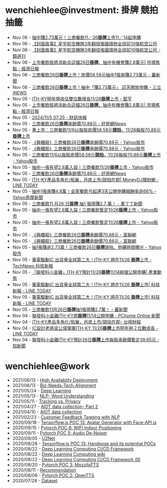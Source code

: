 # wenchiehlee@investment: 掛牌 競拍 抽籤 

<!-- rss start -->
- Nov 06 - [抽中賺2.73萬元！三商餐飲11／26<b>掛牌</b>上市11／14起申購](https://www.google.com/url?rct=j&sa=t&url=https://finance.ettoday.net/news/2848463&ct=ga&cd=CAIyImQ1NGU5NDllMDMxY2JiY2M6Y29tLnR3OnpoLVRXOlRXOlI&usg=AOvVaw2LhINMm8bxzcxpIxIDoirg)
- Nov 06 - [【封面故事】星宇航空機隊3年翻倍張國煒拚全球前10強航空公司](https://www.google.com/url?rct=j&sa=t&url=https://www.ftnn.com.tw/news/332674&ct=ga&cd=CAIyIGMyMDFhNDU4NzAzY2ViODg6Y29tLnR3OnpoLVRXOlRX&usg=AOvVaw3SCVHdbUk_a5ypeeSS41-3)
- Nov 06 - [【封面故事】星宇航空機隊3年翻倍張國煒拚全球前10強航空公司 - 鏡週刊](https://www.google.com/url?rct=j&sa=t&url=https://www.mirrormedia.mg/story/20241105fin001&ct=ga&cd=CAIyIGMyMDFhNDU4NzAzY2ViODg6Y29tLnR3OnpoLVRXOlRX&usg=AOvVaw1QYcmazN4QS8XBRC8k73x2)
- Nov 06 - [上市餐飲股將添新兵這檔26日<b>掛牌</b>、抽中有機會賺2.8萬元| 市場焦點 - 經濟日報](https://www.google.com/url?rct=j&sa=t&url=https://money.udn.com/money/story/5607/8339386&ct=ga&cd=CAIyImQ1NGU5NDllMDMxY2JiY2M6Y29tLnR3OnpoLVRXOlRXOlI&usg=AOvVaw1arWOV7HXzL-oB_2Maf_Tf)
- Nov 06 - [三商餐飲26日<b>掛牌</b>上市！底價58.58元抽中1張爽賺2.73萬元 - 蕃新聞](https://www.google.com/url?rct=j&sa=t&url=https://n.yam.com/Article/20241105638037&ct=ga&cd=CAIyImQ1NGU5NDllMDMxY2JiY2M6Y29tLnR3OnpoLVRXOlRXOlI&usg=AOvVaw3DVOxzrK3RhupP1dVL-T3H)
- Nov 06 - [三商餐飲26日<b>掛牌</b>上市！抽中「賺2.73萬元」 這天開放申購 - 三立iNEWS](https://www.google.com/url?rct=j&sa=t&url=https://stock.setn.com/news/1558785&ct=ga&cd=CAIyImQ1NGU5NDllMDMxY2JiY2M6Y29tLnR3OnpoLVRXOlRXOlI&usg=AOvVaw1oLq3RRNfHSCfI0kD4i_7f)
- Nov 05 - [ITH-KY明年營收估雙位數增長11/26<b>掛牌</b>上市 - 鉅亨](https://www.google.com/url?rct=j&sa=t&url=https://news.cnyes.com/news/id/5762344&ct=ga&cd=CAIyImQ1NGU5NDllMDMxY2JiY2M6Y29tLnR3OnpoLVRXOlRXOlI&usg=AOvVaw2xT16mBK_8JNcR43T8bdA8)
- Nov 05 - [上市餐飲股將添新兵這檔26日<b>掛牌</b>、抽中有機會賺2.8萬元| 市場焦點 - 經濟日報](https://www.google.com/url?rct=j&sa=t&url=https://money.udn.com/money/story/5607/8339386&ct=ga&cd=CAIyIGMyMDFhNDU4NzAzY2ViODg6Y29tLnR3OnpoLVRXOlRX&usg=AOvVaw1arWOV7HXzL-oB_2Maf_Tf)
- Nov 05 - [2024/11/5 07:25 - 財訊快報](https://www.google.com/url?rct=j&sa=t&url=http://www.investor.com.tw/Mobile/content.asp%3FarticleNo%3D14202411050005&ct=ga&cd=CAIyIDAyOWU0YTc5M2ViOGJkZDQ6Y29tLnR3OnpoLVRXOlRX&usg=AOvVaw2Co3wj3pne0y0U5hYmYGkE)
- Nov 05 - [三商餐飲26日<b>掛牌</b>承銷價70.88元 - 好房網News](https://www.google.com/url?rct=j&sa=t&url=https://news.housefun.com.tw/news/article/162869443470.html&ct=ga&cd=CAIyImQ1NGU5NDllMDMxY2JiY2M6Y29tLnR3OnpoLVRXOlRXOlI&usg=AOvVaw02IR0xm-vhOrG0KI2r9k4N)
- Nov 05 - [準上市：三商餐飲11/6以每股底價58.58元<b>競拍</b>，11/26每股70.88元<b>掛牌</b>上市](https://www.google.com/url?rct=j&sa=t&url=https://fnc.ebc.net.tw/fncnews/else/179081&ct=ga&cd=CAIyIGMyMDFhNDU4NzAzY2ViODg6Y29tLnR3OnpoLVRXOlRX&usg=AOvVaw0BYGscrcZZXnZDVu068mxf)
- Nov 05 - [《興櫃股》三商餐飲26日<b>掛牌</b>承銷價70.88元 - Yahoo股市](https://www.google.com/url?rct=j&sa=t&url=https://tw.stock.yahoo.com/news/%25E8%2588%2588%25E6%25AB%2583%25E8%2582%25A1-%25E4%25B8%2589%25E5%2595%2586%25E9%25A4%2590%25E9%25A3%25B226%25E6%2597%25A5%25E6%258E%259B%25E7%2589%258C-%25E6%2589%25BF%25E9%258A%25B7%25E5%2583%25B970-88%25E5%2585%2583-000958754.html&ct=ga&cd=CAIyIGMyMDFhNDU4NzAzY2ViODg6Y29tLnR3OnpoLVRXOlRX&usg=AOvVaw34iRStVo8TjtF7XFKO_nh-)
- Nov 05 - [《興櫃股》三商餐飲26日<b>掛牌</b>承銷價70.88元 - Yahoo股市](https://www.google.com/url?rct=j&sa=t&url=https://tw.stock.yahoo.com/news/%25E8%2588%2588%25E6%25AB%2583%25E8%2582%25A1-%25E4%25B8%2589%25E5%2595%2586%25E9%25A4%2590%25E9%25A3%25B226%25E6%2597%25A5%25E6%258E%259B%25E7%2589%258C-%25E6%2589%25BF%25E9%258A%25B7%25E5%2583%25B970-88%25E5%2585%2583-000958754.html&ct=ga&cd=CAIyImQ1NGU5NDllMDMxY2JiY2M6Y29tLnR3OnpoLVRXOlRXOlI&usg=AOvVaw34iRStVo8TjtF7XFKO_nh-)
- Nov 05 - [三商餐飲11/6以每股底價58.58元<b>競拍</b>，11/26每股70.88元<b>掛牌</b>上市 - Yahoo股市](https://www.google.com/url?rct=j&sa=t&url=https://tw.stock.yahoo.com/news/%25E4%25B8%2589%25E5%2595%2586%25E9%25A4%2590%25E9%25A3%25B211-6%25E4%25BB%25A5%25E6%25AF%258F%25E8%2582%25A1%25E5%25BA%2595%25E5%2583%25B958-58%25E5%2585%2583%25E7%25AB%25B6%25E6%258B%258D-11-26%25E6%25AF%258F%25E8%2582%25A170-232543182.html&ct=ga&cd=CAIyIGMyMDFhNDU4NzAzY2ViODg6Y29tLnR3OnpoLVRXOlRX&usg=AOvVaw09prPse3mVEmoZjhd514kv)
- Nov 05 - [抽中一張有望2.8萬入袋！三商餐飲11/26<b>掛牌</b>上市 - Yahoo股市](https://www.google.com/url?rct=j&sa=t&url=https://tw.stock.yahoo.com/news/%25E6%258A%25BD%25E4%25B8%25AD%25E4%25B8%2580%25E5%25BC%25B5%25E6%259C%2589%25E6%259C%259B28%25E8%2590%25AC%25E5%2585%25A5%25E8%25A2%258B%25EF%25BC%2581%25E4%25B8%2589%25E5%2595%2586%25E9%25A4%2590%25E9%25A3%25B21126%25E6%258E%259B%25E7%2589%258C%25E4%25B8%258A%25E5%25B8%2582-040904104.html&ct=ga&cd=CAIyIDAyOWU0YTc5M2ViOGJkZDQ6Y29tLnR3OnpoLVRXOlRX&usg=AOvVaw3CB3NxEc9RgcGElIEsGdHG)
- Nov 05 - [三商餐飲26日<b>掛牌</b>承銷價70.88元 - 好房網News](https://www.google.com/url?rct=j&sa=t&url=https://news.housefun.com.tw/news/article/162869443470.html&ct=ga&cd=CAIyIDAyOWU0YTc5M2ViOGJkZDQ6Y29tLnR3OnpoLVRXOlRX&usg=AOvVaw02IR0xm-vhOrG0KI2r9k4N)
- Nov 05 - [ITH-KY產品多角化/拓展，月底上市/競拍在即| MoneyDJ理財網 - LINE TODAY](https://www.google.com/url?rct=j&sa=t&url=https://today.line.me/tw/v2/article/WBQawYv&ct=ga&cd=CAIyImQ1NGU5NDllMDMxY2JiY2M6Y29tLnR3OnpoLVRXOlRXOlI&usg=AOvVaw2M3eZRTu7J5A6TWMQzvT0U)
- Nov 05 - [抽中1張爽賺4.8萬！全家餐飲今起連3天公開申購報酬率逾66% - Yahoo奇摩新聞](https://www.google.com/url?rct=j&sa=t&url=https://tw.news.yahoo.com/%25E6%258A%25BD%25E4%25B8%25AD1%25E5%25BC%25B5%25E7%2588%25BD%25E8%25B3%25BA4-8%25E8%2590%25AC-%25E5%2585%25A8%25E5%25AE%25B6%25E9%25A4%2590%25E9%25A3%25B2%25E4%25BB%258A%25E8%25B5%25B7%25E9%2580%25A33%25E5%25A4%25A9%25E5%2585%25AC%25E9%2596%258B%25E7%2594%25B3%25E8%25B3%25BC-%25E5%25A0%25B1%25E9%2585%25AC%25E7%258E%2587%25E9%2580%25BE66-013900147.html&ct=ga&cd=CAIyIDAyOWU0YTc5M2ViOGJkZDQ6Y29tLnR3OnpoLVRXOlRX&usg=AOvVaw3fBhW7AWcqsnEtL7_wzl3Q)
- Nov 05 - [三商餐飲11 月26 日<b>掛牌</b> 抽1 張現賺2.7 萬！ - 奧丁丁新聞](https://www.google.com/url?rct=j&sa=t&url=https://news.owlting.com/articles/853590&ct=ga&cd=CAIyIDAyOWU0YTc5M2ViOGJkZDQ6Y29tLnR3OnpoLVRXOlRX&usg=AOvVaw3h2TMyGS8pgYUDPiqgiog9)
- Nov 05 - [抽中一張有望2.8萬入袋！三商餐飲暫定11/26<b>掛牌</b>上市 - Yahoo股市](https://www.google.com/url?rct=j&sa=t&url=https://tw.stock.yahoo.com/news/%25E6%258A%25BD%25E4%25B8%25AD%25E4%25B8%2580%25E5%25BC%25B5%25E6%259C%2589%25E6%259C%259B28%25E8%2590%25AC%25E5%2585%25A5%25E8%25A2%258B%25EF%25BC%2581%25E4%25B8%2589%25E5%2595%2586%25E9%25A4%2590%25E9%25A3%25B2%25E6%259A%25AB%25E5%25AE%259A1126%25E6%258E%259B%25E7%2589%258C%25E4%25B8%258A%25E5%25B8%2582-040904870.html&ct=ga&cd=CAIyIGMyMDFhNDU4NzAzY2ViODg6Y29tLnR3OnpoLVRXOlRX&usg=AOvVaw3K7dd_Y8G-o2eD7kiPsasb)
- Nov 05 - [抽中一張有望2.8萬入袋！三商餐飲暫定11/26<b>掛牌</b>上市 - Yahoo股市](https://www.google.com/url?rct=j&sa=t&url=https://tw.stock.yahoo.com/news/%25E6%258A%25BD%25E4%25B8%25AD%25E4%25B8%2580%25E5%25BC%25B5%25E6%259C%2589%25E6%259C%259B28%25E8%2590%25AC%25E5%2585%25A5%25E8%25A2%258B%25EF%25BC%2581%25E4%25B8%2589%25E5%2595%2586%25E9%25A4%2590%25E9%25A3%25B2%25E6%259A%25AB%25E5%25AE%259A1126%25E6%258E%259B%25E7%2589%258C%25E4%25B8%258A%25E5%25B8%2582-040904870.html&ct=ga&cd=CAIyIDAyOWU0YTc5M2ViOGJkZDQ6Y29tLnR3OnpoLVRXOlRX&usg=AOvVaw3K7dd_Y8G-o2eD7kiPsasb)
- Nov 05 - [《興櫃股》三商餐飲26日<b>掛牌</b>承銷價70.88元 - 富聯網](https://www.google.com/url?rct=j&sa=t&url=https://ww2.money-link.com.tw/realtimenews/NewsContent.aspx%3FSN%3D5643255001%26PU%3D1002&ct=ga&cd=CAIyIGMyMDFhNDU4NzAzY2ViODg6Y29tLnR3OnpoLVRXOlRX&usg=AOvVaw1ONv6mqaAbtOh-i0qWY4nH)
- Nov 05 - [《興櫃股》三商餐飲26日<b>掛牌</b>承銷價70.88元 - 富聯網](https://www.google.com/url?rct=j&sa=t&url=https://ww2.money-link.com.tw/realtimenews/NewsContent.aspx%3FSN%3D5643255001%26PU%3D1002&ct=ga&cd=CAIyIDAyOWU0YTc5M2ViOGJkZDQ6Y29tLnR3OnpoLVRXOlRX&usg=AOvVaw1ONv6mqaAbtOh-i0qWY4nH)
- Nov 05 - [抽1張賺逾2.73萬！三商餐飲26日<b>掛牌</b>競拍、申購時間曝光 - Yahoo股市](https://www.google.com/url?rct=j&sa=t&url=https://tw.stock.yahoo.com/news/%25E6%258A%25BD1%25E5%25BC%25B5%25E8%25B3%25BA%25E9%2580%25BE2-73%25E8%2590%25AC-%25E4%25B8%2589%25E5%2595%2586%25E9%25A4%2590%25E9%25A3%25B226%25E6%2597%25A5%25E6%258E%259B%25E7%2589%258C-%25E7%25AB%25B6%25E6%258B%258D-%25E7%2594%25B3%25E8%25B3%25BC%25E6%2599%2582%25E9%2596%2593%25E6%259B%259D%25E5%2585%2589-094138873.html&ct=ga&cd=CAIyImQ1NGU5NDllMDMxY2JiY2M6Y29tLnR3OnpoLVRXOlRXOlI&usg=AOvVaw1LmCdO0SNVBgZ-zBwlukiy)
- Nov 05 - [筆電驅動IC 出貨量全球第二大！ITH-KY 將在11/26 <b>掛牌</b>上市 - TechNews 科技新報](https://www.google.com/url?rct=j&sa=t&url=https://technews.tw/2024/11/04/aipc-ith/&ct=ga&cd=CAIyIDAyOWU0YTc5M2ViOGJkZDQ6Y29tLnR3OnpoLVRXOlRX&usg=AOvVaw0CRwr5zcz4C0-y5O1MCEDG)
- Nov 05 - [「聯發科小金雞」ITH-KY預計11/26<b>掛牌</b>11/14辦理公開申購| 產業動態](https://www.google.com/url?rct=j&sa=t&url=https://www.nownews.com/news/6572397&ct=ga&cd=CAIyImQ1NGU5NDllMDMxY2JiY2M6Y29tLnR3OnpoLVRXOlRXOlI&usg=AOvVaw1nRHLfvs3hEY-Qt9_aMn9P)
- Nov 05 - [筆電驅動IC 出貨量全球第二大！ITH-KY 將在11/26 <b>掛牌</b>上市| 科技新報 - LINE TODAY](https://www.google.com/url?rct=j&sa=t&url=https://today.line.me/tw/v2/article/yzNl28v&ct=ga&cd=CAIyIGMyMDFhNDU4NzAzY2ViODg6Y29tLnR3OnpoLVRXOlRX&usg=AOvVaw2nUFAzVdQIIlGwHzV67xaO)
- Nov 05 - [筆電驅動IC 出貨量全球第二大！ITH-KY 將在11/26 <b>掛牌</b>上市| 科技新報 - LINE TODAY](https://www.google.com/url?rct=j&sa=t&url=https://today.line.me/tw/v2/article/yzNl28v&ct=ga&cd=CAIyIDAyOWU0YTc5M2ViOGJkZDQ6Y29tLnR3OnpoLVRXOlRX&usg=AOvVaw2nUFAzVdQIIlGwHzV67xaO)
- Nov 05 - [三商餐飲11月26日<b>掛牌</b>抽1張現賺2.7萬！ - 蕃新聞](https://www.google.com/url?rct=j&sa=t&url=https://n.yam.com/Article/20241104800864&ct=ga&cd=CAIyIDAyOWU0YTc5M2ViOGJkZDQ6Y29tLnR3OnpoLVRXOlRX&usg=AOvVaw3A8P9UxpeH-HpZU5MJyEDI)
- Nov 04 - [聯發科小金雞ITH-KY將<b>掛牌</b>11/14公開申購 - PChome Online 新聞](https://www.google.com/url?rct=j&sa=t&url=https://news.pchome.com.tw/finance/nownews/20241104/index-73071048901448207003.html&ct=ga&cd=CAIyImQ1NGU5NDllMDMxY2JiY2M6Y29tLnR3OnpoLVRXOlRXOlI&usg=AOvVaw01sreFXVOHHV9_umWHiPzN)
- Nov 04 - [ITH-KY產品多角化/拓展，月底上市/競拍在即- 台視財經](https://www.google.com/url?rct=j&sa=t&url=https://www.ttv.com.tw/finance/view/%3Fi%3D112024041453CC106E72E87F4A0F88EA5B17D3EC148F0C0D%26from%3D587&ct=ga&cd=CAIyImQ1NGU5NDllMDMxY2JiY2M6Y29tLnR3OnpoLVRXOlRXOlI&usg=AOvVaw0kWGidn_qs4ggVHrNizJWh)
- Nov 04 - [IC設計老將梁公偉領軍ITH-KY 11/26<b>掛牌</b>上市明年拚２位數成長 - LINE TODAY](https://www.google.com/url?rct=j&sa=t&url=https://today.line.me/tw/v2/article/wJw01LG&ct=ga&cd=CAIyImQ1NGU5NDllMDMxY2JiY2M6Y29tLnR3OnpoLVRXOlRXOlI&usg=AOvVaw3jBRQMlM6vt7Eq9-ZTcU7O)
- Nov 04 - [聯發科小金雞ITH-KY預計26日<b>掛牌</b>上市每股承銷價暫定39.65元 - 知新聞](https://www.google.com/url?rct=j&sa=t&url=https://knews.com.tw/news/3661B9226D170A4C0C05FBB21B5E4BEC&ct=ga&cd=CAIyImQ1NGU5NDllMDMxY2JiY2M6Y29tLnR3OnpoLVRXOlRXOlI&usg=AOvVaw2hcTQv966U7hb3puCbzIuv)
<!-- rss end -->

# wenchiehlee@work
<!-- _feed1_ start -->
- 2021/06/13 - [High Availablity Deployment](https://wenchiehlee.github.io/mkdocs/blog/2021/06/high-availablity-deployment/)
- 2021/06/13 - [Biz-Needs-Tech-Alignment](https://wenchiehlee.github.io/mkdocs/blog/2021/06/biz-needs-tech-alignment/)
- 2021/05/24 - [Deep Learning](https://wenchiehlee.github.io/mkdocs/blog/2021/05/deep-learning/)
- 2021/05/13 - [NLP- Word Understanding](https://wenchiehlee.github.io/mkdocs/blog/2021/05/nlp--word-understanding/)
- 2021/05/11 - [Tracking vs. Privacy](https://wenchiehlee.github.io/mkdocs/blog/2021/05/tracking-vs-privacy/)
- 2021/04/27 - [AIOT data collection- Part 2](https://wenchiehlee.github.io/mkdocs/blog/2021/04/aiot-data-collection--part-2/)
- 2021/04/10 - [AIOT data collection](https://wenchiehlee.github.io/mkdocs/blog/2021/04/aiot-data-collection/)
- 2021/02/23 - [Customer Feedback Tagging with NLP](https://wenchiehlee.github.io/mkdocs/blog/2021/02/customer-feedback-tagging-with-nlp/)
- 2020/09/18 - [Tensorflow.js POC 13: Avatar Generator with Face-API.js](https://wenchiehlee.github.io/mkdocs/blog/2020/09/tensorflowjs-poc-13-avatar-generator-with-face-apijs/)
- 2020/09/15 - [Pytorch POC 6: WIFI Indoor Positioning](https://wenchiehlee.github.io/mkdocs/blog/2020/09/pytorch-poc-6-wifi-indoor-positioning/)
- 2020/09/11 - [Pytorch POC 5: Audio De-Noiser](https://wenchiehlee.github.io/mkdocs/blog/2020/09/pytorch-poc-5-audio-de-noiser/)
- 2020/09/05 - [U2Net](https://wenchiehlee.github.io/mkdocs/blog/2020/09/u2net/)
- 2020/08/28 - [Tensorflow.js POC 13: Handpose and its potential POCs](https://wenchiehlee.github.io/mkdocs/blog/2020/08/tensorflowjs-poc-13-handpose-and-its-potential-pocs/)
- 2020/08/22 - [Deep Learning Computing CI/CD Framework](https://wenchiehlee.github.io/mkdocs/blog/2020/08/deep-learning-computing-cicd-framework/)
- 2020/08/22 - [Deep Learning Computing wiki](https://wenchiehlee.github.io/mkdocs/blog/2020/08/deep-learning-computing-wiki/)
- 2020/08/22 - [Deep Learning Computing CI/CD Framework (II)](https://wenchiehlee.github.io/mkdocs/blog/2020/08/deep-learning-computing-cicd-framework-ii/)
- 2020/08/20 - [Pytorch POC 3: MozzilaTTS](https://wenchiehlee.github.io/mkdocs/blog/2020/08/pytorch-poc-3-mozzilatts/)
- 2020/08/11 - [Recommendation](https://wenchiehlee.github.io/mkdocs/blog/2020/08/recommendation/)
- 2020/08/06 - [Pytorch POC 2: OpenTTS](https://wenchiehlee.github.io/mkdocs/blog/2020/08/pytorch-poc-2-opentts/)
- 2020/07/28 - [Dataset](https://wenchiehlee.github.io/mkdocs/blog/2020/07/dataset/)
<!-- _feed1_ end -->
